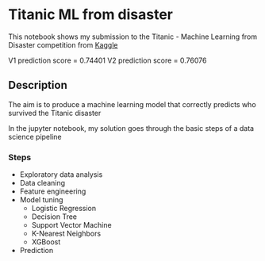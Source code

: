 # Titanic ML from disaster
This notebook shows my submission to the Titanic - Machine Learning from Disaster competition from [Kaggle](https://www.kaggle.com/competitions/titanic/overview)

V1 prediction score = 0.74401
V2 prediction score = 0.76076

## Description

The aim is to produce a machine learning model that correctly predicts who survived the Titanic disaster

In the jupyter notebook, my solution goes through the basic steps of a data science pipeline

### Steps
- Exploratory data analysis
- Data cleaning 
- Feature engineering
- Model tuning
  - Logistic Regression
  - Decision Tree
  - Support Vector Machine
  - K-Nearest Neighbors
  - XGBoost  
- Prediction 


